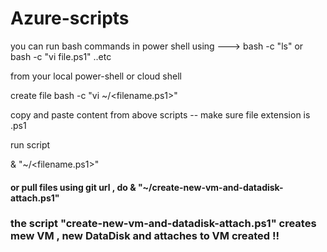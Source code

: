 # Azure-scripts

you can run bash commands in power shell using  ---> bash -c "ls" or bash -c "vi file.ps1" ..etc

from your local power-shell or cloud shell

create file 
  bash -c "vi ~/<filename.ps1>" 
  
  copy and paste content from above scripts -- make sure file extension is .ps1
  
run script 

  & "~/<filename.ps1>"
  
  
  <h4>or pull files using git url , do & "~/create-new-vm-and-datadisk-attach.ps1" </h4>
 
 <h3> the script "create-new-vm-and-datadisk-attach.ps1" creates mew VM , new DataDisk and attaches to VM created !! </h3>
 
